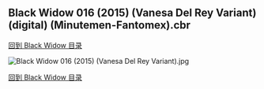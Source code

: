 ## Black Widow 016 (2015) (Vanesa Del Rey Variant) (digital) (Minutemen-Fantomex).cbr


[回到 Black Widow 目录](https://github.com/alicewish/markdown/blob/master/series/Black-Widow.md)


![Black Widow 016 (2015) (Vanesa Del Rey Variant).jpg](https://wx1.sinaimg.cn/large/6a9fdecaly1fr0sctmawcj21kw2ec1kz.jpg)

[回到 Black Widow 目录](https://github.com/alicewish/markdown/blob/master/series/Black-Widow.md)

